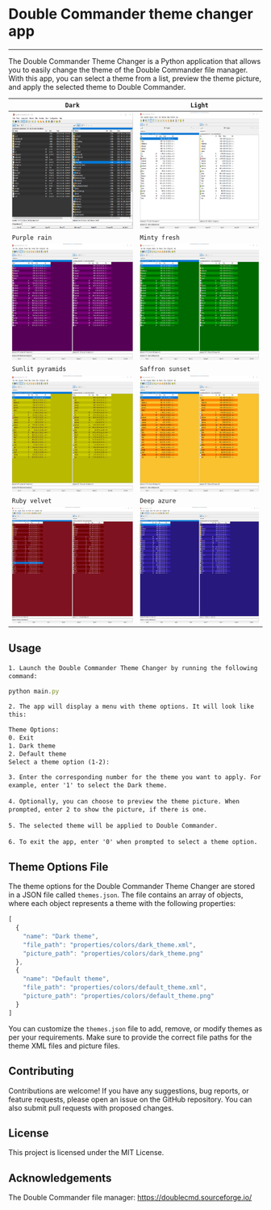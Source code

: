 # Double Commander theme changer app

---

The Double Commander Theme Changer is a Python application that allows you to easily change the theme of the Double Commander file manager. With this app, you can select a theme from a list, preview the theme picture, and apply the selected theme to Double Commander.

| `Dark` | `Light` |
|-----------------|--------------------|
| <img src="themes/dark_theme.png" height="230" width="400"/> | <img src="themes/light_theme.png" height="230" width="400"/> |
| `Purple rain` | `Minty fresh` |
| <img src="themes/purple_rain.png" height="230" width="400"/> | <img src="themes/minty_fresh.png" height="230" width="400"/> |
| `Sunlit pyramids` | `Saffron sunset` |
| <img src="themes/sunlit_pyramids.png" height="230" width="400"/> | <img src="themes/saffron_sunset.png" height="230" width="400"/> |
| `Ruby velvet` | `Deep azure` |
| <img src="themes/ruby_velvet.png" height="230" width="400"/> | <img src="themes/deep_azure.png" height="230" width="400"/> |

## Usage

    1. Launch the Double Commander Theme Changer by running the following command:

```javascript
python main.py
```

    2. The app will display a menu with theme options. It will look like this:

```
Theme Options:
0. Exit
1. Dark theme
2. Default theme
Select a theme option (1-2):
```

    3. Enter the corresponding number for the theme you want to apply. For example, enter '1' to select the Dark theme.

    4. Optionally, you can choose to preview the theme picture. When prompted, enter 2 to show the picture, if there is one.

    5. The selected theme will be applied to Double Commander.

    6. To exit the app, enter '0' when prompted to select a theme option.

## Theme Options File

The theme options for the Double Commander Theme Changer are stored in a JSON file called `themes.json`. The file contains an array of objects, where each object represents a theme with the following properties:

```javascript
[
  {
    "name": "Dark theme",
    "file_path": "properties/colors/dark_theme.xml",
    "picture_path": "properties/colors/dark_theme.png"
  },
  {
    "name": "Default theme",
    "file_path": "properties/colors/default_theme.xml",
    "picture_path": "properties/colors/default_theme.png"
  }
]

```

You can customize the `themes.json` file to add, remove, or modify themes as per your requirements. Make sure to provide the correct file paths for the theme XML files and picture files.

## Contributing

Contributions are welcome! If you have any suggestions, bug reports, or feature requests, please open an issue on the GitHub repository. You can also submit pull requests with proposed changes.

## License

This project is licensed under the MIT License.

## Acknowledgements

The Double Commander file manager: https://doublecmd.sourceforge.io/